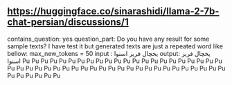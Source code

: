 ## https://huggingface.co/sinarashidi/llama-2-7b-chat-persian/discussions/1

contains_question: yes
question_part: Do you have any result for some sample texts?
I have test it but generated texts are just a repeated word like bellow: max_new_tokens = 50 input : یخچال فریز اسنوا output: یخچال فریز اسنوا Pu Pu Pu Pu Pu Pu Pu Pu Pu Pu Pu Pu Pu Pu Pu Pu Pu Pu Pu Pu Pu Pu Pu Pu Pu Pu Pu Pu Pu Pu Pu Pu Pu Pu Pu Pu Pu Pu Pu Pu Pu Pu Pu Pu Pu Pu Pu Pu Pu Pu Pu Pu